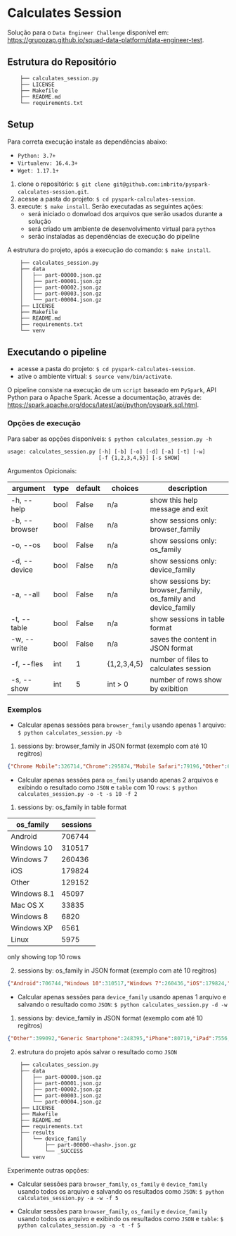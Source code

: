 # Calculates Session

Solução para o `Data Engineer Challenge` disponível em: https://grupozap.github.io/squad-data-platform/data-engineer-test.

## Estrutura do Repositório

```
    ├── calculates_session.py
    ├── LICENSE
    ├── Makefile
    ├── README.md
    └── requirements.txt
```

## Setup

Para correta execução instale as dependências abaixo:

- `Python: 3.7+`
- `Virtualenv: 16.4.3+`
- `Wget: 1.17.1+`

1. clone o repositório: `$ git clone git@github.com:imbrito/pyspark-calculates-session.git`.
2. acesse a pasta do projeto: `$ cd pyspark-calculates-session`.
3. execute: `$ make install`. Serão executadas as seguintes ações:
    - será iniciado o donwload dos arquivos que serão usados durante a solução
    - será criado um ambiente de desenvolvimento virtual para `python`
    - serão instaladas as dependências de execução do pipeline

A estrutura do projeto, após a execução do comando: `$ make install`. 

```
    ├── calculates_session.py
    ├── data
    │   ├── part-00000.json.gz
    │   ├── part-00001.json.gz
    │   ├── part-00002.json.gz
    │   ├── part-00003.json.gz
    │   └── part-00004.json.gz
    ├── LICENSE
    ├── Makefile
    ├── README.md
    ├── requirements.txt
    └── venv
```

## Executando o pipeline

- acesse a pasta do projeto: `$ cd pyspark-calculates-session`.
- ative o ambiente virtual: `$ source venv/bin/activate`.

O pipeline consiste na execução de um `script` baseado em `PySpark`, API Python para o Apache Spark. Acesse a documentação, 
através de: https://spark.apache.org/docs/latest/api/python/pyspark.sql.html.

### Opções de execução

Para saber as opções disponíveis: `$ python calculates_session.py -h`

```
usage: calculates_session.py [-h] [-b] [-o] [-d] [-a] [-t] [-w]
                             [-f {1,2,3,4,5}] [-s SHOW]
```

Argumentos Opicionais:

|    argument   | type | default |   choices   | description                                                   |
|---------------|------|---------|-------------|---------------------------------------------------------------|
| -h, --help    | bool |  False  |     n/a     | show this help message and exit                               |
| -b, --browser | bool |  False  |     n/a     | show sessions only: browser_family                            |
| -o, --os      | bool |  False  |     n/a     | show sessions only: os_family                                 |
| -d, --device  | bool |  False  |     n/a     | show sessions only: device_family                             |
| -a, --all     | bool |  False  |     n/a     | show sessions by: browser_family, os_family and device_family |
| -t, --table   | bool |  False  |     n/a     | show sessions in table format                                 |
| -w, --write   | bool |  False  |     n/a     | saves the content in JSON format                              |
| -f, --fles    | int  |    1    | {1,2,3,4,5} | number of files to calculates session                         |
| -s, --show    | int  |    5    |   int > 0   | number of rows show by exibition                              |

### Exemplos 

- Calcular apenas sessões para `browser_family` usando apenas 1 arquivo: `$ python calculates_session.py -b`

1. sessions by: browser_family in JSON format (exemplo com até 10 regitros)

```JSON
{"Chrome Mobile":326714,"Chrome":295874,"Mobile Safari":79196,"Other":63887,"Firefox":23335,"Facebook":18085,"Edge":10291,"Chrome Mobile iOS":8574,"Safari":6346,"IE":4586}
```

- Calcular apenas sessões para `os_family` usando apenas 2 arquivos e exibindo o resultado como `JSON` e `table` com 10 `rows`: 
`$ python calculates_session.py -o -t -s 10 -f 2`

1. sessions by: os_family in table format
                                                          
|os_family  |sessions|
|-----------|--------|
|Android    |706744  |
|Windows 10 |310517  |
|Windows 7  |260436  |
|iOS        |179824  |
|Other      |129152  |
|Windows 8.1|45097   |
|Mac OS X   |33835   |
|Windows 8  |6820    |
|Windows XP |6561    |
|Linux      |5975    |

only showing top 10 rows

2. sessions by: os_family in JSON format (exemplo com até 10 regitros)

```JSON
{"Android":706744,"Windows 10":310517,"Windows 7":260436,"iOS":179824,"Other":129152,"Windows 8.1":45097,"Mac OS X":33835,"Windows 8":6820,"Windows XP":6561,"Linux":5975} 
```

- Calcular apenas sessões para `device_family` usando apenas 1 arquivo e salvando o resultado como `JSON`: 
`$ python calculates_session.py -d -w`

1. sessions by: device_family in JSON format (exemplo com até 10 regitros)

```JSON
{"Other":399092,"Generic Smartphone":248395,"iPhone":80719,"iPad":7556,"LG-M250":6147,"Samsung SM-G610M":4403,"LG-K430":4319,"Nexus 5":4139,"Samsung SM-J500M":3687,"Samsung SM-G570M":3343} 
```

2. estrutura do projeto após salvar o resultado como `JSON`

```
    ├── calculates_session.py
    ├── data
    │   ├── part-00000.json.gz
    │   ├── part-00001.json.gz
    │   ├── part-00002.json.gz
    │   ├── part-00003.json.gz
    │   └── part-00004.json.gz
    ├── LICENSE
    ├── Makefile
    ├── README.md
    ├── requirements.txt
    ├── results
    │   └── device_family
    │       ├── part-00000-<hash>.json.gz
    │       └── _SUCCESS
    └── venv
```

Experimente outras opções:

- Calcular sessões para `browser_family`, `os_family` e `device_family` usando todos os arquivo e salvando os resultados 
como `JSON`: `$ python calculates_session.py -a -w -f 5`

- Calcular sessões para `browser_family`, `os_family` e `device_family` usando todos os arquivo e exibindo os resultados 
como `JSON` e `table`: `$ python calculates_session.py -a -t -f 5`
